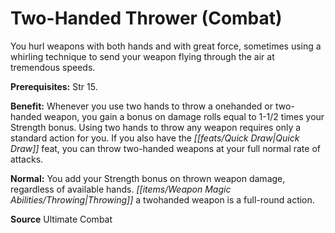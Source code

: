 ﻿---
cssclass: [feats]

---
# Two-Handed Thrower (Combat)

You hurl weapons with both hands and with great force, sometimes using a whirling technique to send your weapon flying through the air at tremendous speeds.

**Prerequisites:** Str 15.

**Benefit:** Whenever you use two hands to throw a onehanded or two-handed weapon, you gain a bonus on damage rolls equal to 1-1/2 times your Strength bonus. Using two hands to throw any weapon requires only a standard action for you. If you also have the _[[feats/Quick Draw|Quick Draw]]_ feat, you can throw two-handed weapons at your full normal rate of attacks.

**Normal:** You add your Strength bonus on thrown weapon damage, regardless of available hands. _[[items/Weapon Magic Abilities/Throwing|Throwing]]_ a twohanded weapon is a full-round action.

**Source** Ultimate Combat